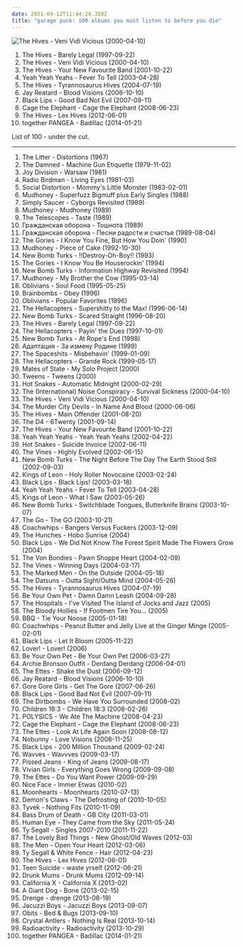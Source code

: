 ```yaml
---
date: 2021-04-12T11:44:29.358Z
title: "garage punk: 100 albums you must listen to before you die"
---
```

![The Hives - Veni Vidi Vicious (2000-04-10)](http://coverartarchive.org/release/13e2716a-6eb4-3575-881e-bb9cf48aeda2/21761326628-500.jpg "The Hives - Veni Vidi Vicious (2000-04-10)")
<ol class="albums">
<li data-cover="http://coverartarchive.org/release/1644f5b6-e1e3-4555-8492-22a8c7091810/3778611419-500.jpg" data-tags="garage rock, garage punk" role="button">The Hives - Barely Legal (1997-09-22)</li>
<li data-cover="http://coverartarchive.org/release/13e2716a-6eb4-3575-881e-bb9cf48aeda2/21761326628-500.jpg" data-tags="garage rock" role="button">The Hives - Veni Vidi Vicious (2000-04-10)</li>
<li data-cover="http://coverartarchive.org/release/ed179309-85ad-45c7-a81f-599cc90c3df8/2083318776-500.jpg" data-tags="garage rock" role="button">The Hives - Your New Favourite Band (2001-10-22)</li>
<li data-cover="http://coverartarchive.org/release/ce74eeee-8e30-34db-addd-5ea135500e2e/5835206005-500.jpg" data-tags="indie rock, indie, rock" role="button">Yeah Yeah Yeahs - Fever To Tell (2003-04-28)</li>
<li data-cover="http://coverartarchive.org/release/c50d3d01-3f3a-3685-9ad6-58d7942a31be/3374165987-500.jpg" data-tags="garage rock" role="button">The Hives - Tyrannosaurus Hives (2004-07-19)</li>
<li data-cover="http://coverartarchive.org/release/e7bbdb0b-a407-3aeb-9b78-fcb5f9de9c66/8782359241-500.jpg" data-tags="garage punk" role="button">Jay Reatard - Blood Visions (2006-10-10)</li>
<li data-cover="http://coverartarchive.org/release/9b6299d4-08c1-3a0f-8877-e64fd41b1c17/26142553847-500.jpg" data-tags="indie rock" role="button">Black Lips - Good Bad Not Evil (2007-09-11)</li>
<li data-cover="https://img.discogs.com/SyB2V5tRP58VnZy7Jv88JpwbCpQ=/fit-in/600x536/filters:strip_icc():format(jpeg):mode_rgb():quality(90)/discogs-images/R-3677269-1583376530-7454.jpeg.jpg" data-tags="indie rock" role="button">Cage the Elephant - Cage the Elephant (2008-06-23)</li>
<li data-cover="http://coverartarchive.org/release/b204ad72-f666-427d-82ee-de4add53c7ab/5331069642-500.jpg" data-tags="rock, garage rock" role="button">The Hives - Lex Hives (2012-06-01)</li>
<li data-cover="http://coverartarchive.org/release/f7d405e0-9fb9-4fd4-85f8-f5259ccc37df/8102247250-500.jpg" data-tags="garage rock, garage punk" role="button">together PANGEA - Badillac (2014-01-21)</li>
</ol>
List of 100 - under the cut.
<!-- more -->

_________________

<ol class="albums">
<li data-cover="http://coverartarchive.org/release/ac15cdd0-6501-46b8-bfe0-706d586b6eb0/9146609364-500.jpg" data-tags="psychedelic" role="button">
The Litter - Distortions (1967)
</li>
<li data-cover="http://coverartarchive.org/release/2f803106-a53a-49f4-8b9c-991a38a1b3b8/11574025842-500.jpg" data-tags="punk" role="button">
The Damned - Machine Gun Etiquette (1979-11-02)
</li>
<li data-cover="http://coverartarchive.org/release/4b92101d-8d87-4a9d-b72e-f4dda3ccfe9b/16197865801-500.jpg" data-tags="post-punk" role="button">
Joy Division - Warsaw (1981)
</li>
<li data-cover="http://coverartarchive.org/release/8dd72b37-3066-4bf1-9a55-eaae80f45474/29001786139-500.jpg" data-tags="proto-punk, garage punk, itunes, iveldie best of 1981" role="button">
Radio Birdman - Living Eyes (1981-03)
</li>
<li data-cover="http://coverartarchive.org/release/cf35360c-9bfb-4459-926f-e686bbde68da/10191233331-500.jpg" data-tags="punk rock, hardcore punk, alternative rock" role="button">
Social Distortion - Mommy's Little Monster (1983-02-01)
</li>
<li data-cover="http://coverartarchive.org/release/7027530a-10d2-394f-90f9-96b704f06707/10018403856-500.jpg" data-tags="grunge" role="button">
Mudhoney - Superfuzz Bigmuff plus Early Singles (1988)
</li>
<li data-cover="https://img.discogs.com/GW162sGjuvEDkyUbsdnlRxhTxa0=/fit-in/170x170/filters:strip_icc():format(jpeg):mode_rgb():quality(90)/discogs-images/R-1046717-1187804998.jpeg.jpg" data-tags="psychedelic rock, garage" role="button">
Simply Saucer - Cyborgs Revisited (1989)
</li>
<li data-cover="http://coverartarchive.org/release/447793d9-08d5-4dfc-9b08-bdb03466d7f5/9637244123-500.jpg" data-tags="grunge" role="button">
Mudhoney - Mudhoney (1989)
</li>
<li data-cover="https://img.discogs.com/VucKnoZOZQcO9PF5oDafpk4Hnss=/fit-in/600x597/filters:strip_icc():format(jpeg):mode_rgb():quality(90)/discogs-images/R-518275-1429972713-9245.jpeg.jpg" data-tags="shoegaze" role="button">
The Telescopes - Taste (1989)
</li>
<li data-cover="http://coverartarchive.org/release/96b52d2e-971c-47f5-836c-ade9a30d0756/24918387989-500.jpg" data-tags="punk, noise rock, post-punk, garage punk" role="button">
Гражданская оборона - Тошнота (1989)
</li>
<li data-cover="http://coverartarchive.org/release/5455428f-d8ac-46ee-b9d1-fedbec85f75e/4111826552-500.jpg" data-tags="punk, noise rock, crust, post-punk, garage punk, russian rock, cover art" role="button">
Гражданская оборона - Песни радости и счастья (1989-08-04)
</li>
<li data-cover="http://coverartarchive.org/release/13cf05c7-49ff-4a56-870e-787b3ada35ec/23188786986-500.jpg" data-tags="90s, garage rock, garage, garage punk" role="button">
The Gories - I Know You Fine, But How You Doin' (1990)
</li>
<li data-cover="http://coverartarchive.org/release/bf883f5b-2ada-4bc7-9faf-33039d525bc4/4923089110-500.jpg" data-tags="grunge" role="button">
Mudhoney - Piece of Cake (1992-10-30)
</li>
<li data-cover="http://coverartarchive.org/release/84363fd5-4cc3-4b00-929d-4960345e233a/24908484187-500.jpg" data-tags="punk" role="button">
New Bomb Turks - !!Destroy-Oh-Boy!! (1993)
</li>
<li data-cover="http://coverartarchive.org/release/838f683e-9c60-44af-9bf2-0519f54cba12/14563948219-500.jpg" data-tags="garage rock, garage punk" role="button">
The Gories - I Know You Be Houserockin' (1994)
</li>
<li data-cover="https://img.discogs.com/bpCtkiuPVu5DtrIjXX-VH879S90=/fit-in/200x200/filters:strip_icc():format(jpeg):mode_rgb():quality(90)/discogs-images/R-431735-1112580458.jpg.jpg" data-tags="punk" role="button">
New Bomb Turks - Information Highway Revisited (1994)
</li>
<li data-cover="http://coverartarchive.org/release/d82339d8-e22b-4c87-a523-ebb426cb420d/9637241250-500.jpg" data-tags="grunge" role="button">
Mudhoney - My Brother the Cow (1995-03-14)
</li>
<li data-cover="http://coverartarchive.org/release/6c200a5d-1491-4a11-9d6a-5dd8c3f7c855/13762379917-500.jpg" data-tags="garage punk" role="button">
Oblivians - Soul Food (1995-05-25)
</li>
<li data-cover="http://coverartarchive.org/release/3074e003-e814-4cee-92df-8a268ed2b413/22105334459-500.jpg" data-tags="noise rock" role="button">
Brainbombs - Obey (1996)
</li>
<li data-cover="https://via.placeholder.com/450" data-tags="garage punk" role="button">
Oblivians - Popular Favorites (1996)
</li>
<li data-cover="http://coverartarchive.org/release/a8863682-39b3-4841-baa9-8035935772f7/3374143266-500.jpg" data-tags="garage rock" role="button">
The Hellacopters - Supershitty to the Max! (1996-06-14)
</li>
<li data-cover="https://img.discogs.com/qL1N77AXSnShz9qrfO68tOYzKPY=/fit-in/600x600/filters:strip_icc():format(jpeg):mode_rgb():quality(90)/discogs-images/R-1949686-1290038878.jpeg.jpg" data-tags="punk, punk rock, garage rock, garage punk" role="button">
New Bomb Turks - Scared Straight (1996-08-20)
</li>
<li data-cover="http://coverartarchive.org/release/1644f5b6-e1e3-4555-8492-22a8c7091810/3778611419-500.jpg" data-tags="garage rock, garage punk" role="button">
The Hives - Barely Legal (1997-09-22)
</li>
<li data-cover="https://img.discogs.com/DwfAjSROyUZnU6dP3VT2p7HePbo=/fit-in/600x600/filters:strip_icc():format(jpeg):mode_rgb():quality(90)/discogs-images/R-712045-1287846631.jpeg.jpg" data-tags="hard rock, action rock" role="button">
The Hellacopters - Payin' the Dues (1997-10-01)
</li>
<li data-cover="https://img.discogs.com/OlUQmi7cSTUxRXAzZzn7qNHlxxc=/fit-in/500x500/filters:strip_icc():format(jpeg):mode_rgb():quality(90)/discogs-images/R-4133967-1356820861-6152.jpeg.jpg" data-tags="punk, punk rock, garage punk, epitaph" role="button">
New Bomb Turks - At Rope's End (1998)
</li>
<li data-cover="https://img.discogs.com/cP14e1qEdwFA_v7ltB4g33qY5eY=/fit-in/600x588/filters:strip_icc():format(jpeg):mode_rgb():quality(90)/discogs-images/R-1836995-1246805126.jpeg.jpg" data-tags="punk, hardcore, garage punk, hardcore punk" role="button">
Адаптация - За измену Родине (1999)
</li>
<li data-cover="https://img.discogs.com/snd5zc8YRwRlZAO_HNk1j-6eViM=/fit-in/321x321/filters:strip_icc():format(jpeg):mode_rgb():quality(90)/discogs-images/R-1729448-1335724177.gif.jpg" data-tags="garage, garage punk, the spaceshits" role="button">
The Spaceshits - Misbehavin' (1999-01-09)
</li>
<li data-cover="http://coverartarchive.org/release/56ce34d5-da83-42e6-aa67-3dd6d11e165a/15999440432-500.jpg" data-tags="hard rock, blues rock" role="button">
The Hellacopters - Grande Rock (1999-05-17)
</li>
<li data-cover="https://img.discogs.com/ufQW2esbVsNviEZ95wgE_kZaGhc=/fit-in/600x600/filters:strip_icc():format(jpeg):mode_rgb():quality(90)/discogs-images/R-1361881-1531613780-6101.jpeg.jpg" data-tags="indie" role="button">
Mates of State - My Solo Project (2000)
</li>
<li data-cover="https://img.discogs.com/eV__QqQmbiag5_rgoX0d6mnXIGA=/fit-in/600x584/filters:strip_icc():format(jpeg):mode_rgb():quality(90)/discogs-images/R-9200119-1476541479-9187.jpeg.jpg" data-tags="punk, garage punk" role="button">
Tweens - Tweens (2000)
</li>
<li data-cover="http://coverartarchive.org/release/b8cea817-02cc-4c91-b013-0b0fd2958ef4/27384773289-500.jpg" data-tags="post-hardcore" role="button">
Hot Snakes - Automatic Midnight (2000-02-29)
</li>
<li data-cover="https://img.discogs.com/beEtVq2-cXWep_N6fIa036E6IzU=/fit-in/600x589/filters:strip_icc():format(jpeg):mode_rgb():quality(90)/discogs-images/R-1080266-1321385476.jpeg.jpg" data-tags="indie rock, punk" role="button">
The (International) Noise Conspiracy - Survival Sickness (2000-04-10)
</li>
<li data-cover="http://coverartarchive.org/release/13e2716a-6eb4-3575-881e-bb9cf48aeda2/21761326628-500.jpg" data-tags="garage rock" role="button">
The Hives - Veni Vidi Vicious (2000-04-10)
</li>
<li data-cover="http://coverartarchive.org/release/ee70adc5-ad51-4974-b272-bf6282719875/25101692738-500.jpg" data-tags="punk rock, rock and roll, garage punk, desert island discs, where is my bong, headbangers ball, drunk tank singalong tune" role="button">
The Murder City Devils - In Name And Blood (2000-06-06)
</li>
<li data-cover="http://coverartarchive.org/release/25324581-4fb0-41a0-b241-d4507aff3235/13635902496-500.jpg" data-tags="indie, rock, alternative, garage rock revival, retro-rock, garage punk, punk revival" role="button">
The Hives - Main Offender (2001-08-20)
</li>
<li data-cover="https://img.discogs.com/3vFFylsSeXqptfqKKAxY9sKm5Ik=/fit-in/500x489/filters:strip_icc():format(jpeg):mode_rgb():quality(90)/discogs-images/R-1071406-1233013103.jpeg.jpg" data-tags="garage rock, garage punk" role="button">
The D4 - 6Twenty (2001-09-14)
</li>
<li data-cover="http://coverartarchive.org/release/ed179309-85ad-45c7-a81f-599cc90c3df8/2083318776-500.jpg" data-tags="garage rock" role="button">
The Hives - Your New Favourite Band (2001-10-22)
</li>
<li data-cover="http://coverartarchive.org/release/80d83139-f766-44c0-9b2b-59cd5238b77a/5834791882-500.jpg" data-tags="indie" role="button">
Yeah Yeah Yeahs - Yeah Yeah Yeahs (2002-04-22)
</li>
<li data-cover="http://coverartarchive.org/release/62bdb67c-10aa-48c0-b7c6-f8147ffa12e8/27119798376-500.jpg" data-tags="post-hardcore" role="button">
Hot Snakes - Suicide Invoice (2002-06-11)
</li>
<li data-cover="http://coverartarchive.org/release/5e6a4731-2f21-4d7b-aa4d-2518511fbc79/2097071587-500.jpg" data-tags="rock" role="button">
The Vines - Highly Evolved (2002-06-15)
</li>
<li data-cover="https://img.discogs.com/jzFzLYn5Mk3ot3UNJlqss3Pb46s=/fit-in/600x612/filters:strip_icc():format(jpeg):mode_rgb():quality(90)/discogs-images/R-1930266-1253261668.jpeg.jpg" data-tags="rock, punk" role="button">
New Bomb Turks - The Night Before The Day The Earth Stood Still (2002-09-03)
</li>
<li data-cover="http://coverartarchive.org/release/938cf7ac-7c63-391b-9e55-0d3d09e5294d/1883381895-500.jpg" data-tags="rock, indie, alternative" role="button">
Kings of Leon - Holy Roller Novocaine (2003-02-24)
</li>
<li data-cover="http://coverartarchive.org/release/e5994458-ace2-4f67-9731-6dd0e2b8cd24/4525790471-500.jpg" data-tags="indie rock, garage rock, garage punk, garage  rock, cds i should buy" role="button">
Black Lips - Black Lips! (2003-03-18)
</li>
<li data-cover="http://coverartarchive.org/release/ce74eeee-8e30-34db-addd-5ea135500e2e/5835206005-500.jpg" data-tags="indie rock, indie, rock" role="button">
Yeah Yeah Yeahs - Fever To Tell (2003-04-28)
</li>
<li data-cover="https://img.discogs.com/DgejJSw4fK856meWt_kDvKk582M=/fit-in/600x598/filters:strip_icc():format(jpeg):mode_rgb():quality(90)/discogs-images/R-5604137-1397931918-6610.jpeg.jpg" data-tags="indie, rock, alternative" role="button">
Kings of Leon - What I Saw (2003-05-26)
</li>
<li data-cover="https://img.discogs.com/0cqdQCHzF4R-EhHWQsjwUsBucik=/fit-in/280x273/filters:strip_icc():format(jpeg):mode_rgb():quality(90)/discogs-images/R-10169379-1492807294-7700.jpeg.jpg" data-tags="punk" role="button">
New Bomb Turks - Switchblade Tongues, Butterknife Brains (2003-10-07)
</li>
<li data-cover="https://via.placeholder.com/450" data-tags="rock, indie rock, garage rock revival, garage rock, garage punk" role="button">
The Go - The GO (2003-10-21)
</li>
<li data-cover="https://img.discogs.com/zqZq0-I6qUplmYpbPve-cDxtByo=/fit-in/600x375/filters:strip_icc():format(jpeg):mode_rgb():quality(90)/discogs-images/R-12879830-1543731675-5280.jpeg.jpg" data-tags="garage punk" role="button">
Coachwhips - Bangers Versus Fuckers (2003-12-09)
</li>
<li data-cover="https://via.placeholder.com/450" data-tags="garage punk" role="button">
The Hunches - Hobo Sunrise (2004)
</li>
<li data-cover="https://img.discogs.com/cm8PDa8q9aWiCFc2EGXL7PNdPgs=/fit-in/600x600/filters:strip_icc():format(jpeg):mode_rgb():quality(90)/discogs-images/R-2108425-1264454888.jpeg.jpg" data-tags="indie rock, psychedelic, garage rock, psychedelic rock, garage, garage punk, the magnetic fields, garage  rock, retro county fair minstrel shit" role="button">
Black Lips - We Did Not Know The Forest Spirit Made The Flowers Grow (2004)
</li>
<li data-cover="https://img.discogs.com/900g2OX8ls0q0ZSGgVfocOvKcxA=/fit-in/299x299/filters:strip_icc():format(jpeg):mode_rgb():quality(90)/discogs-images/R-451852-1227466831.jpeg.jpg" data-tags="rock, indie rock" role="button">
The Von Bondies - Pawn Shoppe Heart (2004-02-09)
</li>
<li data-cover="https://img.discogs.com/3mbOIjGGDq61ImqUIBUwduKad7g=/fit-in/600x603/filters:strip_icc():format(jpeg):mode_rgb():quality(90)/discogs-images/R-484054-1525693159-1114.jpeg.jpg" data-tags="alternative rock, rock" role="button">
The Vines - Winning Days (2004-03-17)
</li>
<li data-cover="http://coverartarchive.org/release/ab1237a9-b491-47ad-84de-56c0d3f08306/8914772437-500.jpg" data-tags="punk, garage punk" role="button">
The Marked Men - On the Outside (2004-05-18)
</li>
<li data-cover="http://coverartarchive.org/release/6151fcb5-7a4b-4dbf-bedd-67b77d0eebbb/11712004378-500.jpg" data-tags="hard rock, garage rock revival, garage punk, benji owns" role="button">
The Datsuns - Outta Sight/Outta Mind (2004-05-26)
</li>
<li data-cover="http://coverartarchive.org/release/c50d3d01-3f3a-3685-9ad6-58d7942a31be/3374165987-500.jpg" data-tags="garage rock" role="button">
The Hives - Tyrannosaurus Hives (2004-07-19)
</li>
<li data-cover="https://via.placeholder.com/450" data-tags="garage punk, i want back to the 2000s" role="button">
Be Your Own Pet - Damn Damn Leash (2004-09-28)
</li>
<li data-cover="https://via.placeholder.com/450" data-tags="noise" role="button">
The Hospitals - I've Visited The Island of Jocks and Jazz (2005)
</li>
<li data-cover="https://img.discogs.com/k4cJHYDBhnSs-G2OAOik2tf_Ahk=/fit-in/600x600/filters:strip_icc():format(jpeg):mode_rgb():quality(90)/discogs-images/R-2182744-1496668615-2284.jpeg.jpg" data-tags="rock, punk rock, garage rock, garage, garage punk, hardcore punk, awww hell yeah" role="button">
The Bloody Hollies - If Footmen Tire You... (2005)
</li>
<li data-cover="https://img.discogs.com/YKnhk5U_IwerRqhRZGBeGRAy9zQ=/fit-in/200x199/filters:strip_icc():format(jpeg):mode_rgb():quality(90)/discogs-images/R-1376790-1214251610.jpeg.jpg" data-tags="garage punk" role="button">
BBQ - Tie Your Noose (2005-01-18)
</li>
<li data-cover="https://via.placeholder.com/450" data-tags="garage punk" role="button">
Coachwhips - Peanut Butter and Jelly Live at the Ginger Minge (2005-02-01)
</li>
<li data-cover="https://img.discogs.com/vEdrB4SjJ9z0apsEq6mZvwONIcg=/fit-in/200x196/filters:strip_icc():format(jpeg):mode_rgb():quality(90)/discogs-images/R-1419101-1218109391.jpeg.jpg" data-tags="garage punk" role="button">
Black Lips - Let It Bloom (2005-11-22)
</li>
<li data-cover="https://via.placeholder.com/450" data-tags="punk rock, garage punk" role="button">
Lover! - Lover! (2006)
</li>
<li data-cover="http://coverartarchive.org/release/4d61abca-5c04-4eba-937b-f575cf001b4e/15756798206-500.jpg" data-tags="indie rock" role="button">
Be Your Own Pet - Be Your Own Pet (2006-03-27)
</li>
<li data-cover="https://img.discogs.com/R2lkEKa-CCCVCKaGp5bbvFcEK4s=/fit-in/600x535/filters:strip_icc():format(jpeg):mode_rgb():quality(90)/discogs-images/R-671982-1485115626-6079.jpeg.jpg" data-tags="underpopular" role="button">
Archie Bronson Outfit - Derdang Derdang (2006-04-01)
</li>
<li data-cover="http://coverartarchive.org/release/cdc3541f-f150-373d-91cd-94e37c90e564/17452005135-500.jpg" data-tags="garage rock" role="button">
The Ettes - Shake the Dust (2006-09-12)
</li>
<li data-cover="http://coverartarchive.org/release/e7bbdb0b-a407-3aeb-9b78-fcb5f9de9c66/8782359241-500.jpg" data-tags="garage punk" role="button">
Jay Reatard - Blood Visions (2006-10-10)
</li>
<li data-cover="https://img.discogs.com/Lx0S2N2jPtaDi4Q8mPa8pq90GLI=/fit-in/351x351/filters:strip_icc():format(jpeg):mode_rgb():quality(90)/discogs-images/R-1736771-1240087776.jpeg.jpg" data-tags="garage rock, album med hot covers" role="button">
Gore Gore Girls - Get The Gore (2007-06-26)
</li>
<li data-cover="http://coverartarchive.org/release/9b6299d4-08c1-3a0f-8877-e64fd41b1c17/26142553847-500.jpg" data-tags="indie rock" role="button">
Black Lips - Good Bad Not Evil (2007-09-11)
</li>
<li data-cover="https://img.discogs.com/VvGJKd1U-eUWQfMuuxlE-RZP1V8=/fit-in/600x600/filters:strip_icc():format(jpeg):mode_rgb():quality(90)/discogs-images/R-1318056-1574772036-8536.jpeg.jpg" data-tags="garage rock, garage punk" role="button">
The Dirtbombs - We Have You Surrounded (2008-02)
</li>
<li data-cover="https://img.discogs.com/OOltTliwTADjNr8D5SUK3KxZ8jg=/fit-in/300x300/filters:strip_icc():format(jpeg):mode_rgb():quality(90)/discogs-images/R-3270486-1323263926.png.jpg" data-tags="punk, punk rock, garage punk" role="button">
Children 18:3 - Children 18:3 (2008-02-26)
</li>
<li data-cover="https://img.discogs.com/orX1N4WU8QOpk9UBF-xAC1YUzqo=/fit-in/600x594/filters:strip_icc():format(jpeg):mode_rgb():quality(90)/discogs-images/R-2408239-1583702604-6567.jpeg.jpg" data-tags="electropop" role="button">
POLYSICS - We Ate The Machine (2008-04-23)
</li>
<li data-cover="https://img.discogs.com/SyB2V5tRP58VnZy7Jv88JpwbCpQ=/fit-in/600x536/filters:strip_icc():format(jpeg):mode_rgb():quality(90)/discogs-images/R-3677269-1583376530-7454.jpeg.jpg" data-tags="indie rock" role="button">
Cage the Elephant - Cage the Elephant (2008-06-23)
</li>
<li data-cover="https://img.discogs.com/PL0nkDPIgpeoxCxAbo4soyWd8YU=/fit-in/555x550/filters:strip_icc():format(jpeg):mode_rgb():quality(90)/discogs-images/R-2296307-1275142092.jpeg.jpg" data-tags="garage rock, investigate" role="button">
The Ettes - Look At Life Again Soon (2008-08-12)
</li>
<li data-cover="https://img.discogs.com/xPz6KQk6ripMjIq4En2BjG6hYDU=/fit-in/479x480/filters:strip_icc():format(jpeg):mode_rgb():quality(90)/discogs-images/R-1806114-1244517800.jpeg.jpg" data-tags="garage rock, garage punk, my punk rock vinyl collection" role="button">
Nobunny - Love Visions (2008-11-25)
</li>
<li data-cover="https://img.discogs.com/1inhYZvQXrnLY5lZvVu7FlYTHsM=/fit-in/600x530/filters:strip_icc():format(jpeg):mode_rgb():quality(90)/discogs-images/R-2199673-1282003472.jpeg.jpg" data-tags="punk garage blues" role="button">
Black Lips - 200 Million Thousand (2009-02-24)
</li>
<li data-cover="http://coverartarchive.org/release/7b486ece-791b-4c15-9ec4-e4153da769d6/4827627615-500.jpg" data-tags="lo-fi" role="button">
Wavves - Wavvves (2009-03-17)
</li>
<li data-cover="https://img.discogs.com/dv6HA17-RHixHM-MEctE5CcF-ks=/fit-in/599x599/filters:strip_icc():format(jpeg):mode_rgb():quality(90)/discogs-images/R-1893819-1266079900.jpeg.jpg" data-tags="punk, noise rock" role="button">
Pissed Jeans - King of Jeans (2009-08-17)
</li>
<li data-cover="https://img.discogs.com/YadrSrOocjG2eyjUph4KPHdJjhg=/fit-in/600x596/filters:strip_icc():format(jpeg):mode_rgb():quality(90)/discogs-images/R-1914193-1467852029-4954.jpeg.jpg" data-tags="lo-fi" role="button">
Vivian Girls - Everything Goes Wrong (2009-09-08)
</li>
<li data-cover="http://coverartarchive.org/release/b1b1e714-5286-30cb-9684-8ae5eae375f7/8153904386-500.jpg" data-tags="indie rock" role="button">
The Ettes - Do You Want Power (2009-09-29)
</li>
<li data-cover="https://img.discogs.com/Uz1tLw2MA45qmTiIUKvmAxnt2us=/fit-in/600x600/filters:strip_icc():format(jpeg):mode_rgb():quality(90)/discogs-images/R-2164267-1267470502.jpeg.jpg" data-tags="garage punk" role="button">
Nice Face - Immer Etwas (2010-02)
</li>
<li data-cover="http://coverartarchive.org/release/df72e46a-8de2-4364-8e30-1650e05bda6e/4816822656-500.jpg" data-tags="indie, rock, indie rock, garage punk, 10s, tic tac totally" role="button">
Moonhearts - Moonhearts (2010-07-13)
</li>
<li data-cover="https://img.discogs.com/ezi3cP9EGd3bRCHfFLXaXSyeO5U=/fit-in/260x260/filters:strip_icc():format(jpeg):mode_rgb():quality(90)/discogs-images/R-2533415-1289176446.jpeg.jpg" data-tags="garage rock" role="button">
Demon's Claws - The Defrosting of (2010-10-05)
</li>
<li data-cover="http://coverartarchive.org/release/e549dc61-17a5-4d06-9f61-2e4158d6bb62/17988718814-500.jpg" data-tags="punk, noise rock, lo-fi, shitgaze, punk rock, garage rock, garage, no wave, garage punk" role="button">
Tyvek - Nothing Fits (2010-11-09)
</li>
<li data-cover="http://coverartarchive.org/release/56b749ab-070c-49bb-b7f4-1198ef28d585/15883380437-500.jpg" data-tags="lo-fi" role="button">
Bass Drum of Death - GB City (2011-03-01)
</li>
<li data-cover="https://via.placeholder.com/450" data-tags="garage punk" role="button">
Human Eye - They Came from the Sky (2011-05-24)
</li>
<li data-cover="http://coverartarchive.org/release/b93c5671-1c52-482a-a5f4-bf179b5c98c7/18432435835-500.jpg" data-tags="garage punk, you know her life was saved by last fm free music player, records of nick" role="button">
Ty Segall - Singles 2007-2010 (2011-11-22)
</li>
<li data-cover="https://img.discogs.com/u1f28Ycb5H90ZGojQJoZVkQ8wlE=/fit-in/300x300/filters:strip_icc():format(jpeg):mode_rgb():quality(90)/discogs-images/R-4258526-1359934230-7586.jpeg.jpg" data-tags="noise, pop, rock, punk, indie pop, female vocalists, noise pop, dream pop, garage rock, garage punk, lesser known yet streamable artists, garage pop, flower punk, burger records" role="button">
The Lovely Bad Things - New Ghost/Old Waves (2012-03)
</li>
<li data-cover="http://coverartarchive.org/release/be21e825-4768-40f9-b0b4-10cbd69d3f09/3554488168-500.jpg" data-tags="indie rock, noise rock" role="button">
The Men - Open Your Heart (2012-03-06)
</li>
<li data-cover="http://coverartarchive.org/release/5799388f-df5d-4db4-9fe6-577b128d943d/3695823761-500.jpg" data-tags="lo-fi, have on vinyl" role="button">
Ty Segall & White Fence - Hair (2012-04-23)
</li>
<li data-cover="http://coverartarchive.org/release/b204ad72-f666-427d-82ee-de4add53c7ab/5331069642-500.jpg" data-tags="rock, garage rock" role="button">
The Hives - Lex Hives (2012-06-01)
</li>
<li data-cover="http://coverartarchive.org/release/c8a881aa-a305-4041-beb5-b44036f94871/8293579218-500.jpg" data-tags="lo-fi indie" role="button">
Teen Suicide - waste yrself (2012-06-21)
</li>
<li data-cover="https://img.discogs.com/8Vzdpi3x5aoRBLWEub9Spd82a74=/fit-in/350x350/filters:strip_icc():format(jpeg):mode_rgb():quality(90)/discogs-images/R-4050081-1353579789-4538.jpeg.jpg" data-tags="alternative, australian, garage rock, garage punk, boobs on cover" role="button">
Drunk Mums - Drunk Mums (2012-09-14)
</li>
<li data-cover="http://coverartarchive.org/release/3f2d4585-c9c1-464d-99ec-95bf0c0b21fa/3783198494-500.jpg" data-tags="noise rock, post-punk, garage rock, garage punk, california x" role="button">
California X - California X (2013-02)
</li>
<li data-cover="https://img.discogs.com/h4fz5WR13rSKXAPKhx3xzH7LaDQ=/fit-in/600x603/filters:strip_icc():format(jpeg):mode_rgb():quality(90)/discogs-images/R-4511131-1572557731-3758.jpeg.jpg" data-tags="indie rock, pop punk, rock 'n' roll, garage punk, wfmu heavily played records,  garage rock" role="button">
A Giant Dog - Bone (2013-02-15)
</li>
<li data-cover="https://img.discogs.com/jk1sYLoZ6SO8vcZa0Z4g_nkZ79I=/fit-in/500x500/filters:strip_icc():format(jpeg):mode_rgb():quality(90)/discogs-images/R-4831499-1388054309-1654.jpeg.jpg" data-tags="garage rock" role="button">
Drenge - drenge (2013-08-19)
</li>
<li data-cover="http://coverartarchive.org/release/add7829a-d802-4f4c-bbc3-a64cf0a62693/7005925017-500.jpg" data-tags="alternative rock, garage rock, garage punk,  pop,  indie rock" role="button">
Jacuzzi Boys - Jacuzzi Boys (2013-09-07)
</li>
<li data-cover="http://coverartarchive.org/release/08208569-560d-4579-8439-4acbc8449e4b/26762467401-500.jpg" data-tags="alternative rock, indie rock, post-punk, garage rock, garage punk" role="button">
Obits - Bed & Bugs (2013-09-10)
</li>
<li data-cover="http://coverartarchive.org/release/5184d00f-8a84-40f5-8434-4dfd996e35a9/11556925271-500.jpg" data-tags="alternative rock, indie rock, experimental rock, noise pop, garage punk, checkout, neo-psychedelia" role="button">
Crystal Antlers - Nothing Is Real (2013-10-14)
</li>
<li data-cover="http://coverartarchive.org/release/98cf1978-f406-4aaf-8353-00e7ad73314c/18511410177-500.jpg" data-tags="garage punk" role="button">
Radioactivity - Radioactivity (2013-10-29)
</li>
<li data-cover="http://coverartarchive.org/release/f7d405e0-9fb9-4fd4-85f8-f5259ccc37df/8102247250-500.jpg" data-tags="garage rock, garage punk" role="button">
together PANGEA - Badillac (2014-01-21)
</li>
</ol>